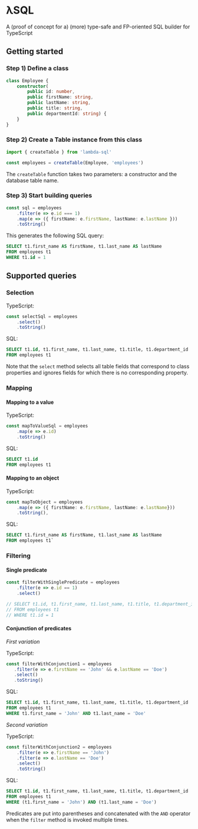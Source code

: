 # λSQL

A (proof of concept for a) (more) type-safe and FP-oriented SQL builder for TypeScript

## Getting started

### Step 1) Define a class

```typescript
class Employee {
    constructor(
        public id: number,
        public firstName: string,
        public lastName: string,
        public title: string,
        public departmentId: string) {
    }
}
```

### Step 2) Create a Table instance from this class

```typescript
import { createTable } from 'lambda-sql'

const employees = createTable(Employee, 'employees')
```

The `createTable` function takes two parameters: a constructor and the database table name.

### Step 3) Start building queries

```typescript
const sql = employees
    .filter(e => e.id === 1)
    .map(e => ({ firstName: e.firstName, lastName: e.lastName }))
    .toString()
```

This generates the following SQL query:

```sql
SELECT t1.first_name AS firstName, t1.last_name AS lastName
FROM employees t1
WHERE t1.id = 1
```

## Supported queries

### Selection

TypeScript:
```typescript
const selectSql = employees
    .select()
    .toString()
``` 

SQL:
```sql
SELECT t1.id, t1.first_name, t1.last_name, t1.title, t1.department_id
FROM employees t1
```

Note that the `select` method selects all table fields that correspond to class properties and ignores fields for which there is no corresponding property.

### Mapping

#### Mapping to a value

TypeScript:
```typescript
const mapToValueSql = employees
    .map(e => e.id)
    .toString()
```

SQL:
```sql
SELECT t1.id
FROM employees t1
```  

#### Mapping to an object
TypeScript:
```typescript
const mapToObject = employees
    .map(e => ({ firstName: e.firstName, lastName: e.lastName}))
    .toString(),
```

SQL:
```sql
SELECT t1.first_name AS firstName, t1.last_name AS lastName
FROM employees t1`
```

### Filtering

#### Single predicate
```typescript
const filterWithSinglePredicate = employees
    .filter(e => e.id == 1)
    .select()

// SELECT t1.id, t1.first_name, t1.last_name, t1.title, t1.department_id
// FROM employees t1
// WHERE t1.id = 1
```

#### Conjunction of predicates

*First variation*

TypeScript:
```typescript
const filterWithConjunction1 = employees
   .filter(e => e.firstName == 'John' && e.lastName == 'Doe')
   .select()
   .toString()
```

SQL:
```sql
SELECT t1.id, t1.first_name, t1.last_name, t1.title, t1.department_id
FROM employees t1
WHERE t1.first_name = 'John' AND t1.last_name = 'Doe'
```

*Second variation*

TypeScript:
```typescript
const filterWithConjunction2 = employees
    .filter(e => e.firstName == 'John')
    .filter(e => e.lastName == 'Doe')
    .select()
    .toString()
````

SQL:
```sql
SELECT t1.id, t1.first_name, t1.last_name, t1.title, t1.department_id
FROM employees t1
WHERE (t1.first_name = 'John') AND (t1.last_name = 'Doe')
```

Predicates are put into parentheses and concatenated with the `AND` operator when the `filter` method is invoked multiple times.